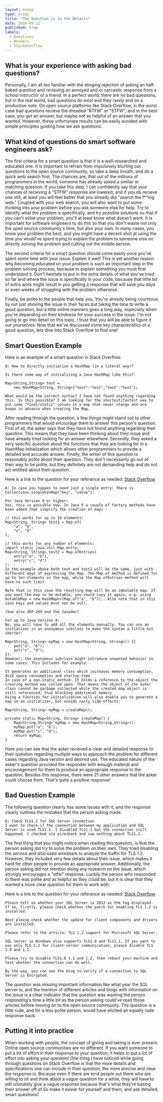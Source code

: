 ```yaml
---
layout: essay
type: essay
title: "The Question is in the Details"
date: 2024-09-12
published: true
labels:
  - Questions
  - Answers
  - StackOverflow
---
```


## What is your experience with asking bad questions?

Personally, I am all too familiar with the stinging rejection of asking an half-baked question and recieving an annoyed and or sarcastic response from a school instructor or a friend. In a perfect world, there are no bad questions, but in the real world, bad questions do exist and they rarely end on a productive note. On open source platforms like Stack Overflow, in the worst case bad questions recieve the dreaded "RTFM" or "STFW", and in the best case, you get an answer, but maybe not as helpful of an answer that you wanted. However, these unfortunate results can be easily avoided with simple principles guiding how we ask questions. 

## What kind of questions do smart software engineers ask? 

The first criteria for a smart question is that it is a well-researched and educated one. It is important to refrain from impulsively blurting out questions to the open source community, so take a deep breath, and do a quick web search first. The chances are, that out of the millions of programmers in the world, someone has already asked a similar or matching question. If you take this step, I can confidently say that your chances of recieving a "STFW" response are lowered, and if you do recieve one still, at least you will feel better that you already did "search the f**ing web." Coupled with your web search, you will also want to put some thinking into your problem before you ask someone else for help. Try to identify what the problem is specifically, and try possible solutions so that if you can't solve your problem, you'll at least know what doesn't work. It is important for software engineers to do this so that you don't waste not only the open source community's time, but also your own. In many cases, you know your problem the best, and you might have a decent shot at using the time you would've spent trying to explain the problem to someone else on directly solving the problem and cutting out the middle person. 

The second criteria for a smart question should come easily once you've spent some time with your issue. Explain it well! This is yet another reason why becoming educated on your problem is such an important step in the problem solving process, because to explain something you must first understand it. Don't hesitate to put in the extra details of what you've tried so far and where the issue is specifically in your code, because that little bit of extra work might result in you getting a response that will save you days or even weeks of struggling with the problem otherwise. 

Finally, be polite to the people that help you. You're already being courteous by not just shoving the issue in their faces but taking the time to write a good question, but a little online manners goes a long way, especially when you're depending on their kindness for your success in the issue. I'm not going to go into detail on this topic, I trust that you will be able to figure it out yourselves. Now that we've discussed some key characteristics of a good question, lets dive into Stack Overflow to find one!

## Smart Question Example

Here is an example of a smart question in Stack Overflow. 

```
Q: How to directly initialize a HashMap (in a literal way)?

Is there some way of initializing a Java HashMap like this?:

Map<String,String> test = 
    new HashMap<String, String>{"test":"test","test":"test"};

What would be the correct syntax? I have not found anything regarding this. Is this possible? I am looking for the shortest/fastest way to put some "final/static" values in a map that never change and are known in advance when creating the Map.

```
After reading through the question, a few things might stand out to other programmers that would encourage them to answer this person's question. First of all, the asker says that they have not found anything regarding their question. This means that they have been thinking about their issue and have already tried looking for an answer elsewhere. Secondly, they asked a very specific question about the functions that they are looking for in a HashMap Initialization which allows other programmers to provide a detailed and accurate answer. Finally, the writer of this question is reasonably polite about their question. They don't necessarily go out of their way to be polite, but they definitely are not demanding help and do not act entitled about their question. 

Here is a link to the question for your reference as needed: [Stack Overflow](https://stackoverflow.com/questions/6802483/how-to-directly-initialize-a-hashmap-in-a-literal-way/6802512#6802512)
```
A: In case you happen to need just a single entry: There is Collections.singletonMap("key", "value").

For Java Version 9 or higher:
Yes, this is possible now. In Java 9 a couple of factory methods have been added that simplify the creation of maps :

// this works for up to 10 elements:
Map<String, String> test1 = Map.of(
    "a", "b",
    "c", "d"
);

// this works for any number of elements:
import static java.util.Map.entry;    
Map<String, String> test2 = Map.ofEntries(
    entry("a", "b"),
    entry("c", "d")
);
In the example above both test and test2 will be the same, just with different ways of expressing the Map. The Map.of method is defined for up to ten elements in the map, while the Map.ofEntries method will have no such limit.

Note that in this case the resulting map will be an immutable map. If you want the map to be mutable, you could copy it again, e.g. using mutableMap = new HashMap<>(Map.of("a", "b"));. Also note that in this case keys and values must not be null.

(See also JEP 269 and the Javadoc)

For up to Java Version 8:
No, you will have to add all the elements manually. You can use an initializer in an anonymous subclass to make the syntax a little bit shorter:

Map<String, String> myMap = new HashMap<String, String>() {{
    put("a", "b");
    put("c", "d");
}};
However, the anonymous subclass might introduce unwanted behavior in some cases. This includes for example:

It generates an additional class which increases memory consumption, disk space consumption and startup-time
In case of a non-static method: It holds a reference to the object the creating method was called upon. That means the object of the outer class cannot be garbage collected while the created map object is still referenced, thus blocking additional memory
Using a function for initialization will also enable you to generate a map in an initializer, but avoids nasty side-effects:

Map<String, String> myMap = createMap();

private static Map<String, String> createMap() {
    Map<String,String> myMap = new HashMap<String,String>();
    myMap.put("a", "b");
    myMap.put("c", "d");
    return myMap;
}
```

Here you can see that the asker recieved a clear and detailed response to their question regarding multiple ways to approach the problem for different cases regarding Java version and desired use. The educated nature of the asker's question provided the responder with enough material and encouragement for them to produce an appropriate response to the question. Besides this response, there were 21 other answers that the asker could choose from. That's quite a positive response!

## Bad Question Example

The following question clearly has some issues with it, and the response clearly outlines the mistakes that the person asking made. 

```
Q: Check TLS1.2 for SQL Server Connection
I want to check if the connection between my application and SQL Server is used TLS1.2. I disabled TLS1.2 but the connection still happened. I checked via wireshark and saw nothing about TLS1.2.
```

The first thing that you might notice when reading this question, is that the person asking did try to solve the problem on their own. They tried disabling the service and also used wireshark to analyze the traffic for TLS 1.2. However, they included very few details about their issue, which makes it hard for other people to provide an appropriate answer. Additionally, the person asking did not mention doing any research on the issue, which strongly encourages a "stfw" response. Luckily the person who responded to them was polite and as helpful as they could be, but it is clear that they wanted a more clear question for them to work with. 

Here is a link to the question for your reference as needed: [Stack Overflow](https://stackoverflow.com/questions/54032781/check-tls1-2-for-sql-server-connection)
```
Please tell us whether your SQL Server is 2012 as the tag displayed. If so, firstly, please check whether the patch for enabling TLS 1.2 is installed.

Next please check whether the update for client components and drivers are installed.

Please refer to the article: TLS 1.2 support for Microsoft SQL Server.

SQL Server in Windows also supports TLS1.0 and TLS1.1. If you want to use only TLS 1.2 for client-server communication, please disable TLS 1.0 and 1.1.

Please try to disable TLS1.0 1.1 and 1.2, then reboot your machine and test whether the connection can do well.

By the way, you can see the blog to verify if a connection to SQL Server is Encrypted.
```
The question was missing important information like what year the SQL server is, and the mention of different articles and blogs with information on the issue is a clear indicator that the question was wasting the person responding's time a little bit as the person asking could've read those articles before moving on to the open source community. The question is a little rude, and for a less polite person, would have elicited an equally rude response back. 

## Putting it into practice

When working with people, the concept of giving and taking is ever present. Online open source communities are no different. If you want someone to put a lot of effort in their response to your question, it helps to put a lot of effort into asking your question! One thing I have noticed while going through questions on Stack Overflow is that the more details and specifications one can include in their question, the more precise and clear the response is. Because even if there are kind people out there who are willing to sit and think about a vague question for a while, they will have to still ultimately give a vague response because that's what they're basing their answer off of.So make it easier for yourself and them, and ask detailed, smart questions! 


